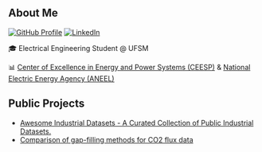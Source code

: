## About Me
[![GitHub Profile](https://img.shields.io/badge/GitHub-bernardogoltz-181717?style=flat&logo=github)](https://github.com/bernardogoltz) 
[![LinkedIn](https://img.shields.io/badge/LinkedIn-Bernardo_Ivo_Goltz-blue?style=flat&logo=linkedin)]([https://www.linkedin.com/in/bernardogoltz](https://www.linkedin.com/in/bernardo-ivo-goltz-b7b122141/))

🎓 Electrical Engineering Student @ UFSM 

📊 [Center of Excellence in Energy and Power Systems (CEESP)](https://ceesp.ufsm.br) & [National Electric Energy Agency (ANEEL)](https://www.gov.br/aneel/pt-br)

## Public Projects
- [Awesome Industrial Datasets - A Curated Collection of Public Industrial Datasets.](https://github.com/bernardogoltz/awesome-industrial-datasets)
- [Comparison of gap-filling methods for CO2 flux data](https://periodicos.ufsm.br/cienciaenatura/article/view/80997)



